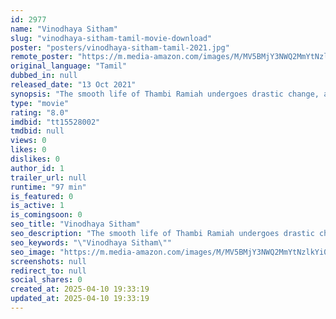 ```yaml
---
id: 2977
name: "Vinodhaya Sitham"
slug: "vinodhaya-sitham-tamil-movie-download"
poster: "posters/vinodhaya-sitham-tamil-2021.jpg"
remote_poster: "https://m.media-amazon.com/images/M/MV5BMjY3NWQ2MmYtNzlkYi00NDBkLTg3ZGYtYmUzODBmYzdjYmRjXkEyXkFqcGc@._V1_SX300.jpg"
original_language: "Tamil"
dubbed_in: null
released_date: "13 Oct 2021"
synopsis: "The smooth life of Thambi Ramiah undergoes drastic change, after his death and resurrection. At his request, \"the time\" gave him extension for 3 months, to mend his affairs. Whether he was able to do it?"
type: "movie"
rating: "8.0"
imdbid: "tt15528002"
tmdbid: null
views: 0
likes: 0
dislikes: 0
author_id: 1
trailer_url: null
runtime: "97 min"
is_featured: 0
is_active: 1
is_comingsoon: 0
seo_title: "Vinodhaya Sitham"
seo_description: "The smooth life of Thambi Ramiah undergoes drastic change, after his death and resurrection. At his request, \"the time\" gave him extension for 3 months, to mend his affairs. Whether he was able to do it?"
seo_keywords: "\"Vinodhaya Sitham\""
seo_image: "https://m.media-amazon.com/images/M/MV5BMjY3NWQ2MmYtNzlkYi00NDBkLTg3ZGYtYmUzODBmYzdjYmRjXkEyXkFqcGc@._V1_SX300.jpg"
screenshots: null
redirect_to: null
social_shares: 0
created_at: 2025-04-10 19:33:19
updated_at: 2025-04-10 19:33:19
---
```


